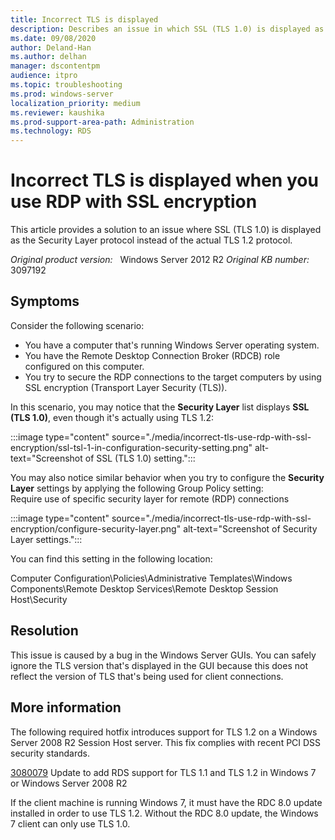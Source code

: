 ```yaml
---
title: Incorrect TLS is displayed
description: Describes an issue in which SSL (TLS 1.0) is displayed as the Security Layer protocol instead of the actual TLS 1.2 protocol. A resolution is provided.
ms.date: 09/08/2020
author: Deland-Han
ms.author: delhan
manager: dscontentpm
audience: itpro
ms.topic: troubleshooting
ms.prod: windows-server
localization_priority: medium
ms.reviewer: kaushika
ms.prod-support-area-path: Administration
ms.technology: RDS
---
```

# Incorrect TLS is displayed when you use RDP with SSL encryption

This article provides a solution to an issue where SSL (TLS 1.0) is displayed as the Security Layer protocol instead of the actual TLS 1.2 protocol.

_Original product version:_ &nbsp; Windows Server 2012 R2
_Original KB number:_ &nbsp; 3097192

## Symptoms

Consider the following scenario:

- You have a computer that's running Windows Server operating system.
- You have the Remote Desktop Connection Broker (RDCB) role configured on this computer.
- You try to secure the RDP connections to the target computers by using SSL encryption (Transport Layer Security (TLS)).

In this scenario, you may notice that the **Security Layer** list displays **SSL (TLS 1.0)**, even though it's actually using TLS 1.2:

:::image type="content" source="./media/incorrect-tls-use-rdp-with-ssl-encryption/ssl-tsl-1-in-configuration-security-setting.png" alt-text="Screenshot of SSL (TLS 1.0) setting.":::

You may also notice similar behavior when you try to configure the **Security Layer** settings by applying the following Group Policy setting:  
 Require use of specific security layer for remote (RDP) connections  

:::image type="content" source="./media/incorrect-tls-use-rdp-with-ssl-encryption/configure-security-layer.png" alt-text="Screenshot of Security Layer settings.":::

You can find this setting in the following location:  

Computer Configuration\Policies\Administrative Templates\Windows Components\Remote Desktop Services\Remote Desktop Session Host\Security

## Resolution

This issue is caused by a bug in the Windows Server GUIs. You can safely ignore the TLS version that's displayed in the GUI because this does not reflect the version of TLS that's being used for client connections.

## More information

The following required hotfix introduces support for TLS 1.2 on a Windows Server 2008 R2 Session Host server. This fix complies with recent PCI DSS security standards.

[3080079](https://support.microsoft.com/help/3080079) Update to add RDS support for TLS 1.1 and TLS 1.2 in Windows 7 or Windows Server 2008 R2

If the client machine is running Windows 7, it must have the RDC 8.0 update installed in order to use TLS 1.2. Without the RDC 8.0 update, the Windows 7 client can only use TLS 1.0.

